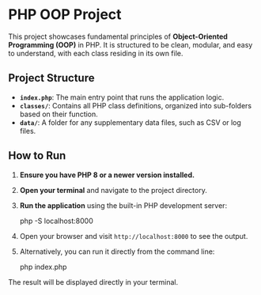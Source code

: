 # PHP OOP Project

This project showcases fundamental principles of **Object-Oriented Programming (OOP)** in PHP. It is structured to be clean, modular, and easy to understand, with each class residing in its own file.

## Project Structure

* **`index.php`**: The main entry point that runs the application logic.
* **`classes/`**: Contains all PHP class definitions, organized into sub-folders based on their function.
* **`data/`**: A folder for any supplementary data files, such as CSV or log files.

## How to Run

1.  **Ensure you have PHP 8 or a newer version installed.**
2.  **Open your terminal** and navigate to the project directory.
3.  **Run the application** using the built-in PHP development server:

    
    php -S localhost:8000


4.  Open your browser and visit `http://localhost:8000` to see the output.
5.  Alternatively, you can run it directly from the command line:

    
    php index.php
   

The result will be displayed directly in your terminal.